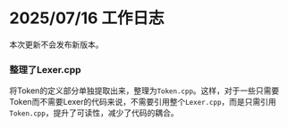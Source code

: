 # 2025/07/16 工作日志

本次更新不会发布新版本。

### 整理了Lexer.cpp

将Token的定义部分单独提取出来，整理为``Token.cpp``。这样，对于一些只需要Token而不需要Lexer的代码来说，不需要引用整个``Lexer.cpp``，而是只需引用``Token.cpp``，提升了可读性，减少了代码的耦合。